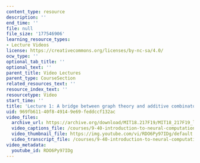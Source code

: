 ```yaml
---
content_type: resource
description: ''
end_time: ''
file: null
file_size: '177546906'
learning_resource_types:
- Lecture Videos
license: https://creativecommons.org/licenses/by-nc-sa/4.0/
ocw_type: ''
optional_tab_title: ''
optional_text: ''
parent_title: Video Lectures
parent_type: CourseSection
related_resources_text: ''
resource_index_text: ''
resourcetype: Video
start_time: ''
title: 'Lecture 1: A bridge between graph theory and additive combinatorics'
uid: 969fb611-40f8-4914-9e69-feddccf132ac
video_files:
  archive_url: https://archive.org/download/MIT18.217F19/MIT18_217F19_lec01_300k.mp4
  video_captions_file: /courses/9-40-introduction-to-neural-computation-spring-2018/RDO6Py97IDg_captions.vtt
  video_thumbnail_file: https://img.youtube.com/vi/RDO6Py97IDg/default.jpg
  video_transcript_file: /courses/9-40-introduction-to-neural-computation-spring-2018/RDO6Py97IDg_transcript.pdf
video_metadata:
  youtube_id: RDO6Py97IDg
---
```

